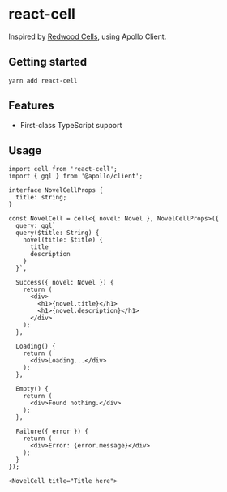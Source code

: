 # react-cell

Inspired by [Redwood Cells](https://redwoodjs.com/tutorial/cells), using Apollo Client.

## Getting started

```
yarn add react-cell
```

## Features

- First-class TypeScript support

## Usage

```tsx
import cell from 'react-cell';
import { gql } from '@apollo/client';

interface NovelCellProps {
  title: string;
}

const NovelCell = cell<{ novel: Novel }, NovelCellProps>({
  query: gql`
  query($title: String) {
    novel(title: $title) {
      title
      description
    }
  }`,

  Success({ novel: Novel }) {
    return (
      <div>
        <h1>{novel.title}</h1>
        <h1>{novel.description}</h1>
      </div>
    );
  },

  Loading() {
    return (
      <div>Loading...</div>
    ); 
  },

  Empty() {
    return (
      <div>Found nothing.</div>
    ); 
  },

  Failure({ error }) {
    return (
      <div>Error: {error.message}</div>
    ); 
  }
});

<NovelCell title="Title here">
```